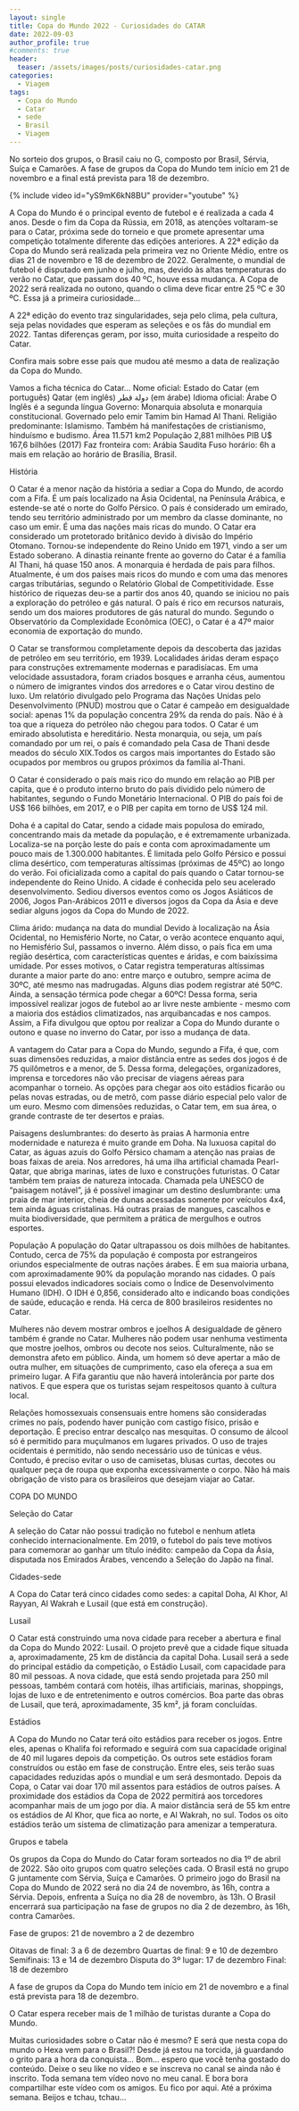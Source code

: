 ```yaml
---
layout: single
title: Copa do Mundo 2022 - Curiosidades do CATAR
date: 2022-09-03
author_profile: true
#comments: true
header:
  teaser: /assets/images/posts/curiosidades-catar.png
categories:
  - Viagem
tags:
  - Copa do Mundo
  - Catar
  - sede
  - Brasil
  - Viagem
---
```


No sorteio dos grupos, o Brasil caiu no G, composto por Brasil, Sérvia, Suíça e Camarões. A fase de grupos da Copa do Mundo tem início em 21 de novembro e a final está prevista para 18 de dezembro. 

{% include video id="yS9mK6kN8BU" provider="youtube" %}

A Copa do Mundo é o principal evento de futebol e é realizada a cada 4 anos. Desde o fim da Copa da Rússia, em 2018, as atenções voltaram-se para o Catar, próxima sede do torneio e que promete apresentar uma competição totalmente diferente das edições anteriores. A 22ª edição da Copa do Mundo será realizada pela primeira vez no Oriente Médio, entre os dias 21 de novembro e 18 de dezembro de 2022. Geralmente, o mundial de futebol é disputado em junho e julho, mas, devido às altas temperaturas do verão no Catar, que passam dos 40 ºC, houve essa mudança. A Copa de 2022 será realizada no outono, quando o clima deve ficar entre 25 ºC e 30 ºC. Essa já a primeira curiosidade… 

A 22ª edição do evento traz singularidades, seja pelo clima, pela cultura, seja pelas novidades que esperam as seleções e os fãs do mundial em 2022. Tantas diferenças geram, por isso, muita curiosidade a respeito do Catar.

Confira mais sobre esse país que mudou até mesmo a data de realização da Copa do Mundo.

Vamos a ficha técnica do Catar… 
Nome oficial: Estado do Catar (em português)
Qatar (em inglês)
دولة قطر (em árabe)
Idioma oficial: Árabe
O Inglês é a segunda língua
Governo: Monarquia absoluta e monarquia constitucional.
Governado pelo emir Tamim bin Hamad Al Thani.
Religião predominante: Islamismo.  Também há manifestações de cristianismo, hinduísmo e budismo.
Área 11.571 km2
População 2,881 milhões
PIB U$ 167,6 bilhões (2017)
Faz fronteira com: Arábia Saudita
Fuso horário: 6h a mais em relação ao horário de Brasília, Brasil.


História 

O Catar é a menor nação da história a sediar a Copa do Mundo, de acordo com a Fifa. É um país localizado na Ásia Ocidental, na Península Arábica, e estende-se até o norte do Golfo Pérsico. O país é considerado um emirado, tendo seu território administrado por um membro da classe dominante, no caso um emir. É uma das nações mais ricas do mundo.
O Catar era considerado um protetorado britânico devido à divisão do Império Otomano. Tornou-se independente do Reino Unido em 1971, vindo a ser um Estado soberano. A dinastia reinante frente ao governo do Catar é a família Al Thani, há quase 150 anos. A monarquia é herdada de pais para filhos.
Atualmente, é um dos países mais ricos do mundo e com uma das menores cargas tributárias, segundo o Relatório Global de Competitividade. Esse histórico de riquezas deu-se a partir dos anos 40, quando se iniciou no país a exploração do petróleo e gás natural.
O país é rico em recursos naturais, sendo um dos maiores produtores de gás natural do mundo. Segundo o Observatório da Complexidade Econômica (OEC), o Catar é a 47º maior economia de exportação do mundo. 

O Catar se transformou completamente depois da descoberta das jazidas de petróleo em seu território, em 1939. Localidades áridas deram espaço para construções extremamente modernas e paradisíacas. Em uma velocidade assustadora, foram criados bosques e arranha céus, aumentou o número de imigrantes vindos dos arredores e o Catar virou destino de luxo. Um relatório divulgado pelo Programa das Nações Unidas pelo Desenvolvimento (PNUD) mostrou que o Catar é campeão em desigualdade social: apenas 1% da população concentra 29% da renda do país. Não é à toa que a riqueza do petróleo não chegou para todos. O Catar é um emirado absolutista e hereditário. Nesta monarquia, ou seja, um país comandado por um rei, o país é comandado pela Casa de Thani desde meados do século XIX.Todos os cargos mais importantes do Estado são ocupados por membros ou grupos próximos da família al-Thani.

O Catar é considerado o país mais rico do mundo em relação ao PIB per capita, que é o produto interno bruto do país dividido pelo número de habitantes, segundo o Fundo Monetário Internacional. O PIB do país foi de US$ 166 bilhões, em 2017, e o PIB per capita em torno de US$ 124 mil.

Doha é a capital do Catar, sendo a cidade mais populosa do emirado, concentrando mais da metade da população, e é extremamente urbanizada. Localiza-se na porção leste do país e conta com aproximadamente um pouco mais de 1.300.000 habitantes. É limitada pelo Golfo Pérsico e possui clima desértico, com temperaturas altíssimas (próximas de 45ºC) ao longo do verão. Foi oficializada como a capital do país quando o Catar tornou-se independente do Reino Unido. A cidade é conhecida pelo seu acelerado desenvolvimento. Sediou diversos eventos como os Jogos Asiáticos de 2006, Jogos Pan-Arábicos 2011 e diversos jogos da Copa da Ásia e deve sediar alguns jogos da Copa do Mundo de 2022.

Clima árido: mudança na data do mundial
Devido à localização na Ásia Ocidental, no Hemisfério Norte, no Catar, o verão acontece enquanto aqui, no Hemisfério Sul, passamos o inverno. Além disso, o país fica em uma região desértica, com características quentes e áridas, e com baixíssima umidade. Por esses motivos, o Catar registra temperaturas altíssimas durante a maior parte do ano: entre março e outubro, sempre acima de 30ºC, até mesmo nas madrugadas. Alguns dias podem registrar até 50ºC. Ainda, a sensação térmica pode chegar a 60ºC!
Dessa forma, seria impossível realizar jogos de futebol ao ar livre neste ambiente - mesmo com a maioria dos estádios climatizados, nas arquibancadas e nos campos. Assim, a Fifa divulgou que optou por realizar a Copa do Mundo durante o outono e quase no inverno do Catar, por isso a mudança de data.

A vantagem do Catar para a Copa do Mundo, segundo a Fifa, é que, com suas dimensões reduzidas, a maior distância entre as sedes dos jogos é de 75 quilômetros e a menor, de 5. Dessa forma, delegações, organizadores, imprensa e torcedores não vão precisar de viagens aéreas para acompanhar o torneio. As opções para chegar aos oito estádios ficarão ou pelas novas estradas, ou de metrô, com passe diário especial pelo valor de um euro. Mesmo com dimensões reduzidas, o Catar tem, em sua área, o grande contraste de ter desertos e praias.

Paisagens deslumbrantes: do deserto às praias
A harmonia entre modernidade e natureza é muito grande em Doha. Na luxuosa capital do Catar, as águas azuis do Golfo Pérsico chamam a atenção nas praias de boas faixas de areia. Nos arredores, há uma ilha artificial chamada Pearl-Qatar, que abriga marinas, iates de luxo e construções futuristas. O Catar também tem praias de natureza intocada. Chamada pela UNESCO de “paisagem notável”, já é possível imaginar um destino deslumbrante: uma praia de mar interior, cheia de dunas acessadas somente por veículos 4x4, tem ainda águas cristalinas. Há outras praias de mangues, cascalhos e muita biodiversidade, que permitem a prática de mergulhos e outros esportes. 

População
A população do Qatar ultrapassou os dois milhões de habitantes. Contudo, cerca de 75% da população é composta por estrangeiros oriundos especialmente de outras nações árabes. É em sua maioria urbana, com aproximadamente 90% da população morando nas cidades. O país possui elevados indicadores sociais como o Índice de Desenvolvimento Humano (IDH). O IDH é 0,856, considerado alto e indicando boas condições de saúde, educação e renda. Há cerca de 800 brasileiros residentes no Catar.

Mulheres não devem mostrar ombros e joelhos
A desigualdade de gênero também é grande no Catar. Mulheres não podem usar nenhuma vestimenta que mostre joelhos, ombros ou decote nos seios. Culturalmente, não se demonstra afeto em público. Ainda, um homem só deve apertar a mão de outra mulher, em situações de cumprimento, caso ela ofereça a sua em primeiro lugar. A Fifa garantiu que não haverá intolerância por parte dos nativos. E que espera que os turistas sejam respeitosos quanto à cultura local.

Relações homossexuais consensuais entre homens são consideradas crimes no país, podendo haver punição com castigo físico, prisão e deportação.
É preciso entrar descalço nas mesquitas.
O consumo de álcool só é permitido para muçulmanos em lugares privados.
O uso de trajes ocidentais é permitido, não sendo necessário uso de túnicas e véus. Contudo, é preciso evitar o uso de camisetas, blusas curtas, decotes ou qualquer peça de roupa que exponha excessivamente o corpo.
Não há mais obrigação de visto para os brasileiros que desejam viajar ao Catar.

COPA DO MUNDO

Seleção do Catar

A seleção do Catar não possui tradição no futebol e nenhum atleta conhecido internacionalmente. Em 2019, o futebol do país teve motivos para comemorar ao ganhar um título inédito: campeão da Copa da Ásia, disputada nos Emirados Árabes, vencendo a Seleção do Japão na final.

Cidades-sede

A Copa do Catar terá cinco cidades como sedes: a capital Doha, Al Khor, Al Rayyan, Al Wakrah e Lusail (que está em construção).

Lusail

O Catar está construindo uma nova cidade para receber a abertura e final da Copa do Mundo 2022: Lusail. O projeto prevê que a cidade fique situada a, aproximadamente, 25 km de distância da capital Doha. Lusail será a sede do principal estádio da competição, o Estádio Lusail, com capacidade para 80 mil pessoas. A nova cidade, que está sendo projetada para 250 mil pessoas, também contará com hotéis, ilhas artificiais, marinas, shoppings, lojas de luxo e de entretenimento e outros comércios. Boa parte das obras de Lusail, que terá, aproximadamente, 35 km², já foram concluídas.

Estádios

A Copa do Mundo no Catar terá oito estádios para receber os jogos. Entre eles, apenas o Khalifa foi reformado e seguirá com sua capacidade original de 40 mil lugares depois da competição. Os outros sete estádios foram construídos ou estão em fase de construção. Entre eles, seis terão suas capacidades reduzidas após o mundial e um será desmontado. Depois da Copa, o Catar vai doar 170 mil assentos para estádios de outros países. A proximidade dos estádios da Copa de 2022 permitirá aos torcedores acompanhar mais de um jogo por dia. A maior distância será de 55 km entre os estádios de Al Khor, que fica ao norte, e Al Wakrah, no sul. Todos os oito estádios terão um sistema de climatização para amenizar a temperatura.


Grupos e tabela

Os grupos da Copa do Mundo do Catar foram sorteados no dia 1º de abril de 2022. São oito grupos com quatro seleções cada. O Brasil está no grupo G juntamente com Sérvia, Suíça e Camarões. O primeiro jogo do Brasil na Copa do Mundo de 2022 será no dia 24 de novembro, às 16h, contra a Sérvia. Depois, enfrenta a Suíça no dia 28 de novembro, às 13h. O Brasil encerrará sua participação na fase de grupos no dia 2 de dezembro, às 16h, contra Camarões.

Fase de grupos: 21 de novembro a 2 de dezembro

Oitavas de final: 3 a 6 de dezembro
Quartas de final: 9 e 10 de dezembro
Semifinais: 13 e 14 de dezembro
Disputa do 3º lugar: 17 de dezembro
Final: 18 de dezembro

A fase de grupos da Copa do Mundo tem início em 21 de novembro e a final está prevista para 18 de dezembro.

O Catar espera receber mais de 1 milhão de turistas durante a Copa do Mundo. 

Muitas curiosidades sobre o Catar não é mesmo? E será que nesta copa do mundo o Hexa vem para o Brasil?! Desde já estou na torcida, já guardando o grito para a hora da conquista… Bom… espero que você tenha gostado do conteúdo. Deixe o seu like no vídeo e se inscreva no canal se ainda não é inscrito. Toda semana tem vídeo novo no meu canal. E bora bora compartilhar este vídeo com os amigos. Eu fico por aqui. Até a próxima semana. Beijos e tchau, tchau…


